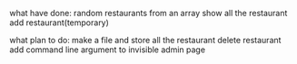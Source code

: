 what have done:
random restaurants from an array
show all the restaurant
add restaurant(temporary)

what plan to do:
make a file and store all the restaurant
delete restaurant
add command line argument to invisible admin page